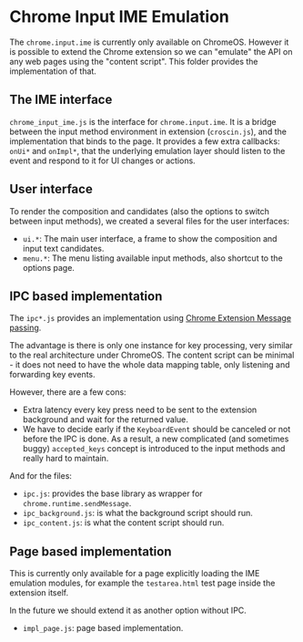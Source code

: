 # Chrome Input IME Emulation

The `chrome.input.ime` is currently only available on ChromeOS. However it is
possible to extend the Chrome extension so we can "emulate" the API on any web
pages using the "content script". This folder provides the implementation of
that.

## The IME interface
`chrome_input_ime.js` is the interface for `chrome.input.ime`. It is a bridge
between the input method environment in extension (`croscin.js`), and the
implementation that binds to the page. It provides a few extra callbacks:
`onUi*` and `onImpl*`, that the underlying emulation layer should listen to the
event and respond to it for UI changes or actions.

## User interface
To render the composition and candidates (also the options to switch between
input methods), we created a several files for the user interfaces:

- `ui.*`: The main user interface, a frame to show the composition and
  input text candidates.
- `menu.*`: The menu listing available input methods, also shortcut to the
  options page.

## IPC based implementation
The `ipc*.js` provides an implementation using [Chrome Extension Message
passing](https://developer.chrome.com/docs/extensions/develop/concepts/messaging).

The advantage is there is only one instance for key processing, very similar to
the real architecture under ChromeOS. The content script can be minimal - it does
not need to have the whole data mapping table, only listening and forwarding
key events.

However, there are a few cons:
- Extra latency every key press need to be sent to the extension background and
  wait for the returned value.
- We have to decide early if the `KeyboardEvent` should be canceled or not
  before the IPC is done. As a result, a new complicated (and sometimes buggy)
  `accepted_keys` concept is introduced to the input methods and really hard to
  maintain.

And for the files:
- `ipc.js`: provides the base library as wrapper for `chrome.runtime.sendMessage`.
- `ipc_background.js`: is what the background script should run.
- `ipc_content.js`: is what the content script should run.

## Page based implementation

This is currently only available for a page explicitly loading the IME
emulation modules, for example the `testarea.html` test page inside the
extension itself.

In the future we should extend it as another option without IPC.

- `impl_page.js`: page based implementation.
